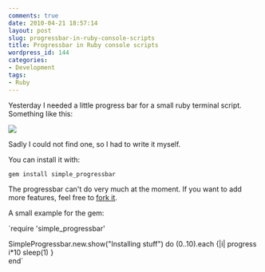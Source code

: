 ```yaml
---
comments: true
date: 2010-04-21 18:57:14
layout: post
slug: progressbar-in-ruby-console-scripts
title: Progressbar in Ruby console scripts
wordpress_id: 144
categories:
- Development
tags:
- Ruby
---
```


Yesterday I needed a little progress bar for a small ruby terminal script. Something like this:

![](http://bitboxer.de/wp-content/uploads/progress.png)

Sadly I could not find one, so I had to write it myself. 

You can install it with:

`gem install simple_progressbar`

The progressbar can't do very much at the moment. If you want to add more features, feel free to [fork it](http://github.com/bitboxer/simple_progressbar).

A small example for the gem:

`require 'simple_progressbar'

SimpleProgressbar.new.show("Installing stuff") do
  (0..10).each {|i|
    progress i*10
    sleep(1)
  }  
end`

